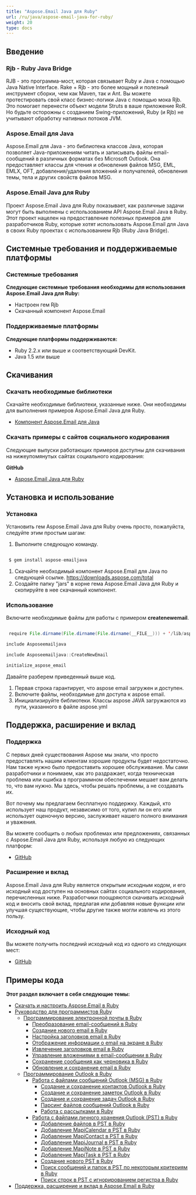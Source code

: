 ```yaml
---
title: "Aspose.Email Java для Ruby"
url: /ru/java/aspose-email-java-for-ruby/
weight: 20
type: docs
---
```


## **Введение**
### **Rjb - Ruby Java Bridge**
RJB - это программа-мост, которая связывает Ruby и Java с помощью Java Native Interface. Rake + Rjb - это более мощный и полезный инструмент сборки, чем как Maven, так и Ant. Вы можете протестировать свой класс бизнес-логики Java с помощью мока Rjb. Это помогает перенести объект модели Struts в ваше приложение RoR. Но будьте осторожны с созданием Swing-приложений, Ruby (и Rjb) не учитывают обработку нативных потоков JVM.
### **Aspose.Email для Java**
Aspose.Email для Java - это библиотека классов Java, которая позволяет Java-приложениям читать и записывать файлы email-сообщений в различных форматах без Microsoft Outlook. Она предоставляет классы для чтения и обновления файлов MSG, EML, EMLX, OFT, добавления/удаления вложений и получателей, обновления темы, тела и других свойств файлов MSG.
### **Aspose.Email Java для Ruby**
Проект Aspose.Email Java для Ruby показывает, как различные задачи могут быть выполнены с использованием API Aspose.Email Java в Ruby. Этот проект нацелен на предоставление полезных примеров для разработчиков Ruby, которые хотят использовать Aspose.Email для Java в своих Ruby проектах с использованием Rjb (Ruby Java Bridge).
## **Системные требования и поддерживаемые платформы**
### **Системные требования**
**Следующие системные требования необходимы для использования Aspose.Email Java для Ruby:**

- Настроен гем Rjb
- Скачанный компонент Aspose.Email
### **Поддерживаемые платформы**
**Следующие платформы поддерживаются:**

- Ruby 2.2.x или выше и соответствующий DevKit.
- Java 1.5 или выше
## **Скачивания**
### **Скачать необходимые библиотеки**
Скачайте необходимые библиотеки, указанные ниже. Они необходимы для выполнения примеров Aspose.Email Java для Ruby.

- [Компонент Aspose.Email для Java](https://downloads.aspose.com/total)
### **Скачать примеры с сайтов социального кодирования**
Следующие выпуски работающих примеров доступны для скачивания на нижеупомянутых сайтах социального кодирования:

**GitHub**

- [Aspose.Email Java для Ruby](https://github.com/aspose-email/Aspose.Email-for-Java/tree/master/Plugins/Aspose_Email_Java_for_Ruby)
## **Установка и использование**
### **Установка**
Установить гем Aspose.Email Java для Ruby очень просто, пожалуйста, следуйте этим простым шагам:

1. Выполните следующую команду. 

``` java

 $ gem install aspose-emailjava

```

1. Скачайте необходимый компонент Aspose.Email для Java по следующей ссылке.
   <https://downloads.aspose.com/total>
1. Создайте папку "jars" в корне гема Aspose.Email Java для Ruby и скопируйте в нее скачанный компонент.
### **Использование**
Включите необходимые файлы для работы с примером **createnewemail**.

``` java

 require File.dirname(File.dirname(File.dirname(__FILE__))) + '/lib/aspose-emailjava'

include Asposeemailjava

include Asposeemailjava::CreateNewEmail

initialize_aspose_email

```

Давайте разберем приведенный выше код.

1. Первая строка гарантирует, что aspose email загружен и доступен.
1. Включите файлы, необходимые для доступа к aspose email.
1. Инициализируйте библиотеки. Классы aspose JAVA загружаются из пути, указанного в файле aspose.yml
## **Поддержка, расширение и вклад**
### **Поддержка**
С первых дней существования Aspose мы знали, что просто предоставлять нашим клиентам хорошие продукты будет недостаточно. Нам также нужно было предоставить хорошее обслуживание. Мы сами разработчики и понимаем, как это раздражает, когда техническая проблема или ошибка в программном обеспечении мешает вам делать то, что вам нужно. Мы здесь, чтобы решать проблемы, а не создавать их.

Вот почему мы предлагаем бесплатную поддержку. Каждый, кто использует наш продукт, независимо от того, купил ли он его или использует оценочную версию, заслуживает нашего полного внимания и уважения.

Вы можете сообщить о любых проблемах или предложениях, связанных с Aspose.Email Java для Ruby, используя любую из следующих платформ:

- [GitHub](https://github.com/aspose-email/Aspose.Email-for-Java/issues)
### **Расширение и вклад**
Aspose.Email Java для Ruby является открытым исходным кодом, и его исходный код доступен на основных сайтах социального кодирования, перечисленных ниже. Разработчики поощряются скачивать исходный код и вносить свой вклад, предлагая или добавляя новые функции или улучшая существующие, чтобы другие также могли извлечь из этого пользу.
### **Исходный код**
Вы можете получить последний исходный код из одного из следующих мест:

- [GitHub](https://github.com/aspose-email/Aspose.Email-for-Java/tree/master/Plugins/Aspose_Email_Java_for_Ruby)
## **Примеры кода**
**Этот раздел включает в себя следующие темы:**

- [Скачать и настроить Aspose.Email в Ruby](/email/java/download-and-configure-aspose-email-in-ruby/)
- [Руководство для программистов Ruby](/email/java/ruby-programmers-guide/)
  - [Программирование электронной почты в Ruby](/email/java/programming-email-in-ruby/)
    - [Преобразование email-сообщений в Ruby](/email/java/converting-email-messages-in-ruby/)
    - [Создание нового email в Ruby](/email/java/create-new-email-in-ruby/)
    - [Настройка заголовков email в Ruby](/email/java/customizing-email-headers-in-ruby/)
    - [Отображение информации о email на экране в Ruby](/email/java/displaying-email-information-on-screen-in-ruby/)
    - [Извлечение заголовков email в Ruby](/email/java/extracting-email-headers-in-ruby/)
    - [Управление вложениями в email-сообщении в Ruby](/email/java/manage-attachments-in-email-message-in-ruby/)
    - [Сохранение сообщения как черновика в Ruby](/email/java/save-message-as-draft-in-ruby/)
    - [Обновление и сохранение email в Ruby](/email/java/update-and-save-an-email-in-ruby/)
  - [Программирование Outlook в Ruby](/email/java/programming-outlook-in-ruby/)
    - [Работа с файлами сообщений Outlook (MSG) в Ruby](/email/java/working-with-outlook-message-msg-files-in-ruby/)
      - [Создание и сохранение контактов Outlook в Ruby](/email/java/creating-and-saving-outlook-contacts-in-ruby/)
      - [Создание и сохранение заметок Outlook в Ruby](/email/java/creating-and-saving-outlook-notes-in-ruby/)
      - [Создание и сохранение задач Outlook в Ruby](/email/java/creating-and-saving-outlook-tasks-in-ruby/)
      - [Парсинг файлов сообщений Outlook в Ruby](/email/java/parsing-outlook-message-files-in-ruby/)
      - [Работа с рассылками в Ruby](/email/java/working-with-distribution-lists-in-ruby/)
    - [Работа с файлами личного хранения Outlook (PST) в Ruby](/email/java/working-with-outlook-personal-storage-pst-files-in-ruby/)
      - [Добавление файлов в PST в Ruby](/email/java/adding-files-to-pst-in-ruby/)
      - [Добавление MapiCalendar в PST в Ruby](/email/java/adding-mapicalendar-to-pst-in-ruby/)
      - [Добавление MapiContact в PST в Ruby](/email/java/adding-mapicontact-to-pst-in-ruby/)
      - [Добавление MapiJournal в PST в Ruby](/email/java/adding-mapijournal-to-pst-in-ruby/)
      - [Добавление MapiNote в PST в Ruby](/email/java/adding-mapinote-to-pst-in-ruby/)
      - [Добавление MapiTask в PST в Ruby](/email/java/adding-mapitask-to-pst-in-ruby/)
      - [Создание нового PST в Ruby](/email/java/create-new-pst-in-ruby/)
      - [Поиск сообщений и папок в PST по некоторым критериям в Ruby](/email/java/search-messages-and-folders-in-a-pst-by-some-criteria-in-ruby/)
      - [Поиск строк в PST с игнорированием регистра в Ruby](/email/java/string-searching-in-pst-with-ignore-case-in-ruby/)
- [Поддержка, расширение и вклад в Aspose.Email в Ruby](/email/java/support-extend-and-contribute-to-aspose-email-in-ruby/)